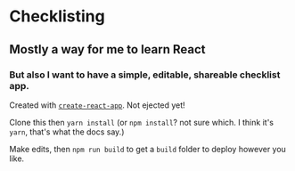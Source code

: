 # Checklisting

## Mostly a way for me to learn React
### But also I want to have a simple, editable, shareable checklist app.

Created with [`create-react-app`](https://github.com/facebookincubator/create-react-app). Not ejected yet!

Clone this then `yarn install` (or `npm install`? not sure which. I think it's `yarn`, that's what the docs say.)

Make edits, then `npm run build` to get a `build` folder to deploy however you like.